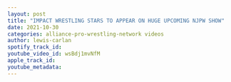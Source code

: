 ```yaml
---
layout: post
title: "IMPACT WRESTLING STARS TO APPEAR ON HUGE UPCOMING NJPW SHOW"
date: 2021-10-30
categories: alliance-pro-wrestling-network videos
author: lewis-carlan
spotify_track_id: 
youtube_video_id: wsBdj1mvNfM
apple_track_id: 
youtube_metadata: 
---
```

